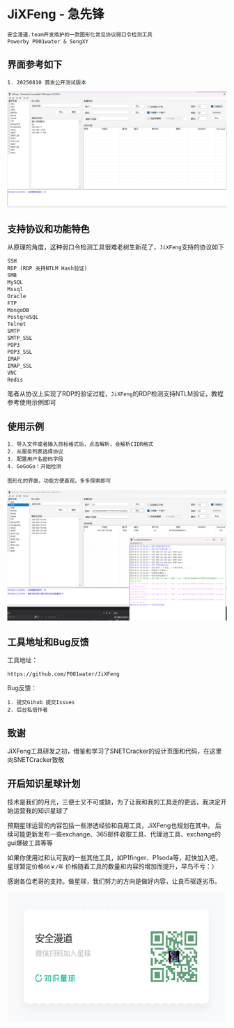 # JiXFeng - 急先锋

```
安全漫道.team开发维护的一款图形化常见协议弱口令检测工具
Powerby P001water & SongXY
```



## 界面参考如下

```
1. 20250810 首发公开测试版本
```

![image-20250812234914979](./img/image-20250812234914979.png)

## 支持协议和功能特色

从原理的角度，这种弱口令检测工具很难老树生新花了，`JiXFeng`支持的协议如下

```
SSH
RDP (RDP 支持NTLM Hash验证)
SMB
MySQL
Mssql
Oracle
FTP
MongoDB
PostgreSQL
Telnet
SMTP
SMTP_SSL
POP3
POP3_SSL
IMAP
IMAP_SSL
VNC
Redis
```

笔者从协议上实现了RDP的验证过程，`JiXFeng`的RDP检测支持NTLM验证，教程参考使用示例即可



## 使用示例

```
1. 导入文件或者输入目标格式后，点击解析，会解析CIDR格式
2. 从服务列表选择协议
3. 配置用户名密码字段
4. GoGoGo！开始检测

图形化的界面，功能方便直观，多多探索即可
```

![image-20250812235444399](./img/image-20250812235444399.png)



## 工具地址和Bug反馈

工具地址：

```
https://github.com/P001water/JiXFeng
```

Bug反馈：

```
1. 提交Gihub 提交Issues
2. 后台私信作者
```



## 致谢

JiXFeng工具研发之初，借鉴和学习了SNETCracker的设计页面和代码，在这里向SNETCracker致敬



## 开启知识星球计划

技术是我们的月光，三便士又不可或缺，为了让我和我的工具走的更远，我决定开始运营我的知识星球了

预期星球运营的内容包括一些渗透经验和自用工具，JiXFeng也规划在其中。
后续可能更新发布一些exchange、365邮件收取工具、代理池工具、exchange的gui爆破工具等等

如果你使用过和认可我的一些其他工具，如P1finger、P1soda等，赶快加入吧，星球暂定价格`66￥/年`
价格随着工具的数量和内容的增加而提升，早鸟不亏：）


感谢各位老哥的支持。做星球，我们努力的方向是做好内容，让良币驱逐劣币。

<img src="./img/海报 (1).png" alt="海报 (1)" width="500" height="300" />